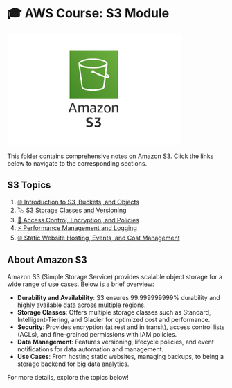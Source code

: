 # 🎓 AWS Course: S3 Module

![S3 Overview](s3.png)

This folder contains comprehensive notes on Amazon S3. Click the links below to navigate to the corresponding sections.

## S3 Topics
1. [🌐 Introduction to S3, Buckets, and Objects](s3/01-introduction-buckets-and-objects.md)
2. [🏷️ S3 Storage Classes and Versioning](s3/02-storage-classes-and-versioning.md)
3. [🔐 Access Control, Encryption, and Policies](s3/03-access-control-encryption-and-policies.md)
4. [⚡ Performance Management and Logging](s3/04-performance-management-and-logging.md)
5. [🌐 Static Website Hosting, Events, and Cost Management](s3/05-static-website-hosting-events-and-cost-management.md)

## About Amazon S3

Amazon S3 (Simple Storage Service) provides scalable object storage for a wide range of use cases. Below is a brief overview:

- **Durability and Availability**: S3 ensures 99.999999999% durability and highly available data across multiple regions.
- **Storage Classes**: Offers multiple storage classes such as Standard, Intelligent-Tiering, and Glacier for optimized cost and performance.
- **Security**: Provides encryption (at rest and in transit), access control lists (ACLs), and fine-grained permissions with IAM policies.
- **Data Management**: Features versioning, lifecycle policies, and event notifications for data automation and management.
- **Use Cases**: From hosting static websites, managing backups, to being a storage backend for big data analytics.
  
For more details, explore the topics below!
